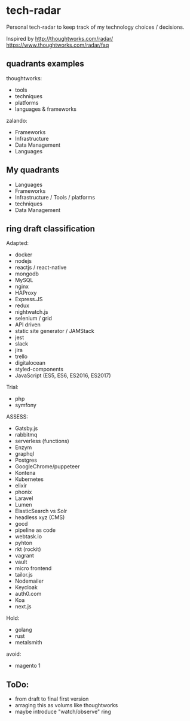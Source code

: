 # tech-radar
Personal tech-radar to keep track of my technology choices / decisions.

Inspired by http://thoughtworks.com/radar/
https://www.thoughtworks.com/radar/faq

## quadrants examples
thoughtworks:
- tools
- techniques
- platforms
- languages & frameworks

zalando:
- Frameworks
- Infrastructure
- Data Management
- Languages

## My quadrants
- Languages
- Frameworks
- Infrastructure / Tools / platforms
- techniques
- Data Management

## ring draft classification

Adapted:
- docker
- nodejs
- reactjs / react-native
- mongodb
- MySQL
- nginx
- HAProxy
- Express.JS
- redux
- nightwatch.js
- selenium / grid
- API driven
- static site generator / JAMStack
- jest
- slack
- jira
- trello
- digitalocean
- styled-components
- JavaScript (ES5, ES6, ES2016, ES2017)

Trial:
- php
- symfony

ASSESS:
- Gatsby.js
- rabbitmq
- serverless (functions)
- Enzym
- graphql
- Postgres
- GoogleChrome/puppeteer
- Kontena
- Kubernetes
- elixir
- phonix
- Laravel
- Lumen
- ElasticSearch vs Solr
- headless xyz (CMS)
- gocd
- pipeline as code
- webtask.io
- pyhton
- rkt (rockit)
- vagrant
- vault
- micro frontend
- tailor.js
- Nodemailer
- Keycloak
- auth0.com
- Koa
- next.js

Hold:
- golang
- rust
- metalsmith

avoid:
- magento 1

## ToDo:
- from draft to final first version
- arraging this as volums like thoughtworks
- maybe introduce "watch/observe" ring
